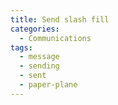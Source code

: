 ```yaml
---
title: Send slash fill
categories:
  - Communications
tags:
  - message
  - sending
  - sent
  - paper-plane
---
```

